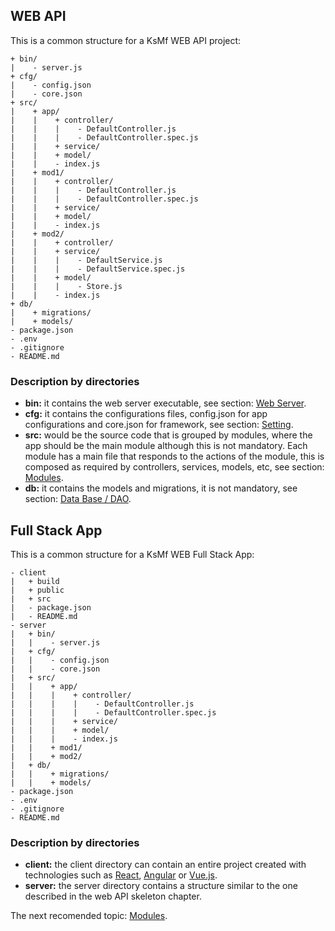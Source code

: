 ## WEB API
This is a common structure for a KsMf WEB API project:

```
+ bin/
|    - server.js
+ cfg/
|    - config.json
|    - core.json
+ src/
|    + app/
|    |    + controller/
|    |    |    - DefaultController.js
|    |    |    - DefaultController.spec.js
|    |    + service/
|    |    + model/
|    |    - index.js
|    + mod1/
|    |    + controller/
|    |    |    - DefaultController.js
|    |    |    - DefaultController.spec.js
|    |    + service/
|    |    + model/
|    |    - index.js
|    + mod2/
|    |    + controller/
|    |    + service/
|    |    |    - DefaultService.js
|    |    |    - DefaultService.spec.js
|    |    + model/
|    |    |    - Store.js
|    |    - index.js
+ db/
|    + migrations/
|    + models/
- package.json
- .env
- .gitignore
- README.md

```

### Description by directories
* **bin:** it contains the web server executable, see section: [Web Server](./advanced.app.web.md).
* **cfg:** it contains the configurations files, config.json for app configurations and core.json for framework, see section: [Setting](./advanced.setting.md).
* **src:** would be the source code that is grouped by modules, where the app should be the main module although this is not mandatory. Each module has a main file that responds to the actions of the module, this is composed as required by controllers, services, models, etc, see section: [Modules](./common.modules.md).
* **db:** it contains the models and migrations, it is not mandatory, see section: [Data Base / DAO](./common.DAO.md).

## Full Stack App
This is a common structure for a KsMf WEB Full Stack App:
```
- client 
|	+ build
|	+ public
|	+ src
|	- package.json
|	- README.md
- server	
|	+ bin/
|	|    - server.js
|	+ cfg/
|	|    - config.json
|	|    - core.json
|	+ src/
|	|    + app/
| 	|    |    + controller/
|	|    |    |    - DefaultController.js
|	|    |    |    - DefaultController.spec.js
|	|    |    + service/
|	|    |    + model/
|	|    |    - index.js
|	|    + mod1/
|	|    + mod2/
|	+ db/
|	|    + migrations/
|	|    + models/
- package.json
- .env
- .gitignore
- README.md
```
### Description by directories
* **client:** the client directory can contain an entire project created with technologies such as [React](https://en.reactjs.org/docs/getting-started.html), [Angular](https://angular.io/start) or [Vue.js](https://vuejs.org/v2/guide/).
* **server:** the server directory contains a structure similar to the one described in the web API skeleton chapter.

The next recomended topic: [Modules](./common.modules.md).